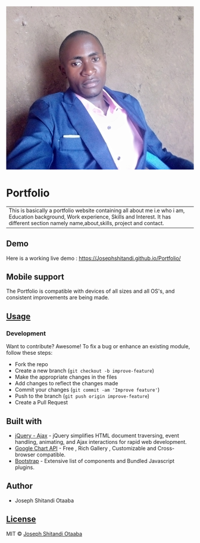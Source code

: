 # ![Portfolio](images/image1.jpg)
# Portfolio
<table>
<tr>
<td>
  This is basically a portfolio website containing all about me i.e who i am, Education background, Work experience, Skills and Interest. It has different section namely name,about,skills, project and contact.
</td>
</tr>
</table>

## Demo
Here is a working live demo :  https://Josephshitandi.github.io/Portfolio/
## Mobile support
The Portfolio is compatible with devices of all sizes and all OS's, and consistent improvements are being made.

## [Usage](https://Josephshitandi.github.io/Portfolio/)
### Development

Want to contribute? Awesome!
To fix a bug or enhance an existing module, follow these steps:
- Fork the repo
- Create a new branch (`git checkout -b improve-feature`)
- Make the appropriate changes in the files
- Add changes to reflect the changes made
- Commit your changes (`git commit -am 'Improve feature'`)
- Push to the branch (`git push origin improve-feature`)
- Create a Pull Request

## Built with

- [jQuery - Ajax](http://www.w3schools.com/jquery/jquery_ref_ajax.asp) - jQuery simplifies HTML document traversing, event handling, animating, and Ajax interactions for rapid web development.
- [Google Chart API](https://developers.google.com/chart/interactive/docs/quick_start) - Free , Rich Gallery , Customizable and Cross-browser compatible.
- [Bootstrap](http://getbootstrap.com/) - Extensive list of components and  Bundled Javascript plugins.

## Author

- Joseph Shitandi Otaaba
## [License](https://github.com/Josephshitandi/Portfolio/blob/master/LICENSE.md)
MIT © [Joseph Shitandi Otaaba](https://github.com/Josephshitandi)